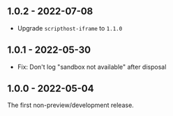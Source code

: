 ## 1.0.2 - 2022-07-08

- Upgrade `scripthost-iframe` to `1.1.0`

## 1.0.1 - 2022-05-30

- Fix: Don't log "sandbox not available" after disposal

## 1.0.0 - 2022-05-04

The first non-preview/development release.
